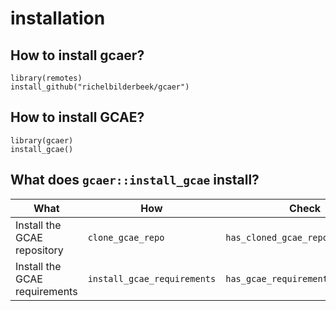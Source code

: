 # installation

## How to install gcaer?


```
library(remotes)
install_github("richelbilderbeek/gcaer")
```

## How to install GCAE?

```
library(gcaer)
install_gcae()
```

## What does `gcaer::install_gcae` install?

What                         |How                        |Check
-----------------------------|---------------------------|-----------------------------------
Install the GCAE repository  |`clone_gcae_repo`          |`has_cloned_gcae_repo`
Install the GCAE requirements|`install_gcae_requirements`|`has_gcae_requirements_installed`
